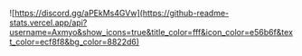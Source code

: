 ![https://discord.gg/aPEkMs4GVw](https://github-readme-stats.vercel.app/api?username=Axmyo&show_icons=true&title_color=fff&icon_color=e56b6f&text_color=ecf8f8&bg_color=8822d6)
